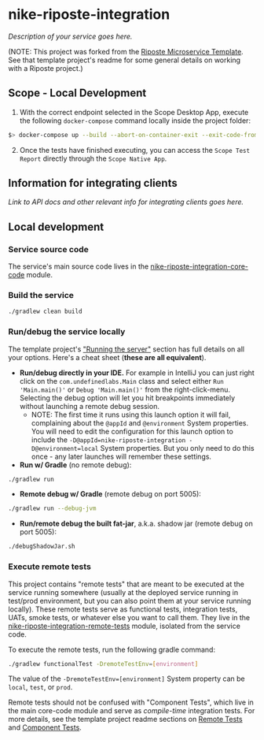 # nike-riposte-integration

_Description of your service goes here._

(NOTE: This project was forked from the 
[Riposte Microservice Template](https://github.com/Nike-Inc/riposte-microservice-template).
See that template project's readme for some general details on working with a Riposte project.) 

## Scope - Local Development

1. With the correct endpoint selected in the Scope Desktop App, execute the following `docker-compose` command locally inside the project folder:
```bash
$> docker-compose up --build --abort-on-container-exit --exit-code-from riposte-tests
``` 
2. Once the tests have finished executing, you can access the `Scope Test Report` directly through the `Scope Native App`.


## Information for integrating clients

_Link to API docs and other relevant info for integrating clients goes here._

## Local development

### Service source code

The service's main source code lives in the [nike-riposte-integration-core-code](nike-riposte-integration-core-code)
module.

### Build the service

```bash
./gradlew clean build
``` 

### Run/debug the service locally

The template project's 
["Running the server"](https://github.com/Nike-Inc/riposte-microservice-template#running_the_server)
section has full details on all your options. Here's a cheat sheet (**these are all equivalent**).

* **Run/debug directly in your IDE.** For example in IntelliJ you can just right click on the `com.undefinedlabs.Main` class and 
select either `Run 'Main.main()'` or `Debug 'Main.main()'` from the right-click-menu. Selecting the debug option will 
let you hit breakpoints immediately without launching a remote debug session.
    + NOTE: The first time it runs using this launch option it will fail, complaining about the `@appId` and 
    `@environment` System properties. You will need to edit the configuration for this launch option to include the 
    `-D@appId=nike-riposte-integration -D@environment=local` System properties. But you only need to do this 
    once - any later launches will remember these settings.
* **Run w/ Gradle** (no remote debug):

```bash
./gradlew run
```

* **Remote debug w/ Gradle** (remote debug on port 5005):

```bash
./gradlew run --debug-jvm
```

* **Run/remote debug the built fat-jar**, a.k.a. shadow jar (remote debug on port 5005):

```bash
./debugShadowJar.sh
``` 

### Execute remote tests

This project contains "remote tests" that are meant to be executed at the service running somewhere (usually at the
deployed service running in test/prod environment, but you can also point them at your service running locally). These 
remote tests serve as functional tests, integration tests, UATs, smoke tests, or whatever else you want to call them. 
They live in the [nike-riposte-integration-remote-tests](nike-riposte-integration-remote-tests) module,
isolated from the service code.

To execute the remote tests, run the following gradle command: 

```bash
./gradlew functionalTest -DremoteTestEnv=[environment]
```

The value of the `-DremoteTestEnv=[environment]` System property can be `local`, `test`, or `prod`.

Remote tests should not be confused with "Component Tests", which live in the main core-code module and serve as
_compile-time_ integration tests. For more details, see the template project readme sections on 
[Remote Tests](https://github.com/Nike-Inc/riposte-microservice-template#remote_tests) and 
[Component Tests](https://github.com/Nike-Inc/riposte-microservice-template#component_tests). 
